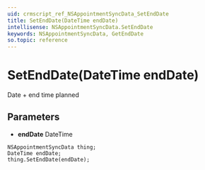 ```yaml
---
uid: crmscript_ref_NSAppointmentSyncData_SetEndDate
title: SetEndDate(DateTime endDate)
intellisense: NSAppointmentSyncData.SetEndDate
keywords: NSAppointmentSyncData, GetEndDate
so.topic: reference
---
```


# SetEndDate(DateTime endDate)

Date + end time planned

## Parameters

* **endDate** DateTime

```crmscript
NSAppointmentSyncData thing;
DateTime endDate;
thing.SetEndDate(endDate);
```

